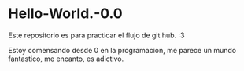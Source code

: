 # Hello-World.-0.0
Este repositorio es para practicar el flujo de git hub. :3

Estoy comensando desde 0 en la programacion, me parece un mundo fantastico, me encanto, es adictivo.
